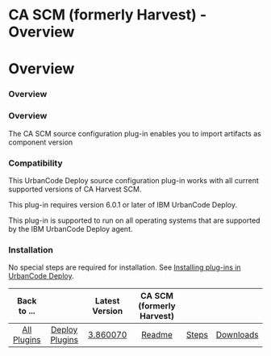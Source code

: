 
CA SCM (formerly Harvest) - Overview
====================================

# Overview



### Overview




 


### Overview


The CA SCM source configuration plug-in enables you to import artifacts as component version


### Compatibility


This UrbanCode Deploy source configuration plug-in works with all current supported versions of CA Harvest SCM.


This plug-in requires version 6.0.1 or later of IBM UrbanCode Deploy.


This plug-in is supported to run on all operating systems that are supported by the IBM UrbanCode Deploy agent.


### Installation


No special steps are required for installation. See [Installing plug-ins in UrbanCode Deploy](https://www.urbancode.com/resource/installing-plug-ins-in-urbancode-products/ "Installing plug-ins in UrbanCode Deploy").




|Back to ...||Latest Version|CA SCM (formerly Harvest) |||
| :---: | :---: | :---: | :---: | :---: | :---: |
|[All Plugins](../../index.md)|[Deploy Plugins](../README.md)|[3.860070](https://raw.githubusercontent.com/UrbanCode/IBM-UCD-PLUGINS/main/files/air-plugin-CASCM/air-plugin-CASCM-3.860070.zip)|[Readme](README.md)|[Steps](steps.md)|[Downloads](downloads.md)|
